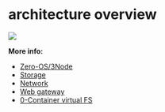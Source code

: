 # architecture overview

![](./img/architecture_why_us.png)

**More info:**

- [Zero-OS/3Node](architecture_3node.md)    
- [Storage](architecture_storage.md)
- [Network](architecture_network.md)
- [Web gateway](architecture_webgateway.md)
- [0-Container virtual FS](architecture_flist.md)
<!-- - [Boot Architecture](architecture_boot.md) -->
